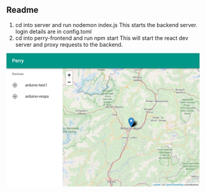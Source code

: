 ## Readme

1. cd into server and run nodemon index.js
   This starts the backend server. login details are in config.toml
2. cd into perry-frontend and run npm start
   This will start the react dev server and proxy requests to the backend.

![Screenshot](https://raw.githubusercontent.com/claudiosv/Perry/master/screenshot.png "Perry Screenshot")
